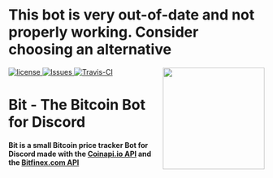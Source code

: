 # This bot is very out-of-date and not properly working. Consider choosing an alternative

[license]: https://img.shields.io/badge/License-The%20Unlicense-yellow.svg?style=for-the-badge
[Issues]: https://img.shields.io/github/issues/nanderLP/Bit.svg?color=yellow&style=for-the-badge
[Travis-CI]: https://img.shields.io/travis/com/nanderLP/Bit.svg?color=yellow&style=for-the-badge
[ ![license][] ](https://github.com/nanderLP/Bit/tree/master/LICENSE)
[ ![Issues] ](https://github.com/nanderLP/Bit/issues)
[ ![Travis-CI] ](https://travis-ci.com/nanderLP/Bit)
<img align="right" src="https://i.imgur.com/f1ZVOkh.png" height="200" width="200">

# Bit - The Bitcoin Bot for Discord
#### Bit is a small Bitcoin price tracker Bot for Discord made with the [Coinapi.io API](https://www.coinapi.io/) and the [Bitfinex.com API](https://www.bitfinex.com/api)
